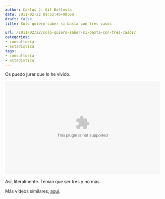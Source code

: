 ```yaml
---
author: Carlos J. Gil Bellosta
date: 2011-02-22 09:53:46+00:00
draft: false
title: Sólo quiero saber si basta con tres casos

url: /2011/02/22/solo-quiero-saber-si-basta-con-tres-casos/
categories:
- consultoría
- estadística
tags:
- consultoría
- estadística
---
```


Os puedo jurar que lo he vivido.

<object width="480" height="390"><embed src="http://www.xtranormal.com/site_media/players/jwplayer.swf" width="499" height="301" allowscriptaccess="always" allowfullscreen="true" flashvars="height=301&width=499&file=http://newvideos.xtranormal.com/web_final_lo/5f99cd5e-a117-11df-9a6d-003048d6740d_4_web_final_lo_web_finallo-flv.flv&image=http://newvideos.xtranormal.com/web_final_lo/5f99cd5e-a117-11df-9a6d-003048d6740d_4_web_final_lo_poster.jpg&link=http://www.xtranormal.com/watch/6878253&searchbar=false&autostart=false"></embed></object><object width="480" height="390"><embed src="http://www.xtranormal.com/site_media/players/embedded-xnl-stats.swf" height="1" allowscriptaccess="always" width="1"></embed></object>



Así, literalmente. Tenían que ser tres y no más.

Más vídeos similares, [aquí](http://www.xtranormal.com/watch/6878253/).
